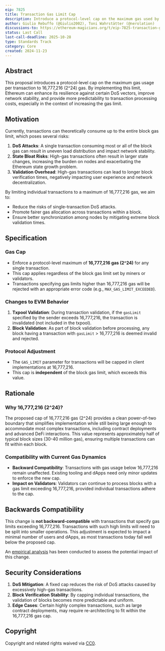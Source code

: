 ```yaml
---
eip: 7825
title: Transaction Gas Limit Cap
description: Introduce a protocol-level cap on the maximum gas used by a transaction to 16,777,216 (2^24).
author: Giulio Rebuffo (@Giulio2002), Toni Wahrstätter (@nerolation)
discussions-to: https://ethereum-magicians.org/t/eip-7825-transaction-gas-limit-cap/21848
status: Last Call
last-call-deadline: 2025-10-28
type: Standards Track
category: Core
created: 2024-11-23
---
```


## Abstract

This proposal introduces a protocol-level cap on the maximum gas usage per transaction to 16,777,216 (2^24) gas. By implementing this limit, Ethereum can enhance its resilience against certain DoS vectors, improve network stability, and provide more predictability to transaction processing costs, especially in the context of increasing the gas limit.

## Motivation

Currently, transactions can theoretically consume up to the entire block gas limit, which poses several risks:

1. **DoS Attacks**: A single transaction consuming most or all of the block gas can result in uneven load distribution and impact network stability.  
2. **State Bloat Risks**: High-gas transactions often result in larger state changes, increasing the burden on nodes and exacerbating the Ethereum state growth problem.  
3. **Validation Overhead**: High-gas transactions can lead to longer block verification times, negatively impacting user experience and network decentralization.

By limiting individual transactions to a maximum of 16,777,216 gas, we aim to:

- Reduce the risks of single-transaction DoS attacks.  
- Promote fairer gas allocation across transactions within a block.  
- Ensure better synchronization among nodes by mitigating extreme block validation times.

## Specification

### Gas Cap

- Enforce a protocol-level maximum of **16,777,216 gas (2^24)** for any single transaction.  
- This cap applies regardless of the block gas limit set by miners or validators.  
- Transactions specifying gas limits higher than 16,777,216 gas will be rejected with an appropriate error code (e.g., `MAX_GAS_LIMIT_EXCEEDED`).  

### Changes to EVM Behavior

1. **Txpool Validation**: During transaction validation, if the `gasLimit` specified by the sender exceeds 16,777,216, the transaction is invalidated (not included in the txpool). 
2. **Block Validation**: As part of block validation before processing, any block having a transaction with `gasLimit` > 16,777,216 is deemed invalid and rejected.

### Protocol Adjustment

- The `GAS_LIMIT` parameter for transactions will be capped in client implementations at 16,777,216.  
- This cap is **independent** of the block gas limit, which exceeds this value.  

## Rationale

### Why 16,777,216 (2^24)?

The proposed cap of 16,777,216 gas (2^24) provides a clean power-of-two boundary that simplifies implementation while still being large enough to accommodate most complex transactions, including contract deployments and advanced DeFi interactions. This value represents approximately half of typical block sizes (30-40 million gas), ensuring multiple transactions can fit within each block.

### Compatibility with Current Gas Dynamics

- **Backward Compatibility**: Transactions with gas usage below 16,777,216 remain unaffected. Existing tooling and dApps need only minor updates to enforce the new cap.
- **Impact on Validators**: Validators can continue to process blocks with a gas limit exceeding 16,777,216, provided individual transactions adhere to the cap.

## Backwards Compatibility

This change is **not backward-compatible** with transactions that specify gas limits exceeding 16,777,216. Transactions with such high limits will need to be split into smaller operations. This adjustment is expected to impact a minimal number of users and dApps, as most transactions today fall well below the proposed cap.

An [empirical analysis](../assets/eip-7825/analysis.md) has been conducted to assess the potential impact of this change.

## Security Considerations

1. **DoS Mitigation**: A fixed cap reduces the risk of DoS attacks caused by excessively high-gas transactions.  
2. **Block Verification Stability**: By capping individual transactions, the validation of blocks becomes more predictable and uniform.  
3. **Edge Cases**: Certain highly complex transactions, such as large contract deployments, may require re-architecting to fit within the 16,777,216 gas cap.

## Copyright

Copyright and related rights waived via [CC0](../LICENSE.md).  
